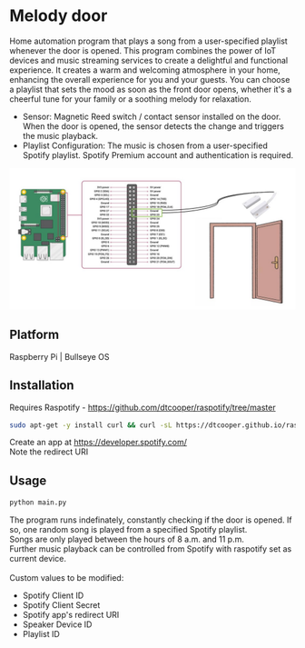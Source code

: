 # Melody door 

Home automation program that plays a song from a user-specified playlist whenever the door is opened. This program combines the power of IoT devices and music streaming services to create a delightful and functional experience. It creates a warm and welcoming atmosphere in your home, enhancing the overall experience for you and your guests. You can choose a playlist that sets the mood as soon as the front door opens, whether it's a cheerful tune for your family or a soothing melody for relaxation.

*	Sensor: Magnetic Reed switch / contact sensor installed on the door. When the door is opened, the sensor detects the change and triggers the music playback.
*	Playlist Configuration: The music is chosen from a user-specified Spotify playlist. Spotify Premium account and authentication is required. 

<p align="center"><img src="./schema.jpg" width="800"></p>

## Platform
Raspberry Pi  |  Bullseye OS

## Installation

Requires Raspotify - https://github.com/dtcooper/raspotify/tree/master
```sh
sudo apt-get -y install curl && curl -sL https://dtcooper.github.io/raspotify/install.sh | sh
```
Create an app at https://developer.spotify.com/ <br />
Note the redirect URI
## Usage
```sh
python main.py
```
The program runs indefinately, constantly checking if the door is opened. If so, one random song is played from a specified Spotify playlist. <br />
Songs are only played between the hours of 8 a.m. and 11 p.m. <br />
Further music playback can be controlled from Spotify with raspotify set as current device. <br /><br />
Custom values to be modified: 
* Spotify Client ID
* Spotify Client Secret
* Spotify app's redirect URI
* Speaker Device ID 
* Playlist ID 
